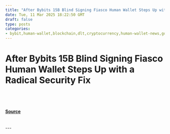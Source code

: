 ```yaml
---
title: "After Bybits 15B Blind Signing Fiasco Human Wallet Steps Up with a Radical Security Fix"
date: Tue, 11 Mar 2025 18:22:50 GMT
draft: false
type: posts
categories: 
- bybit,human-wallet,blockchain,dlt,cryptocurrency,human-wallet-news,good-company,cybersecurity
---
```

# After Bybits 15B Blind Signing Fiasco Human Wallet Steps Up with a Radical Security Fix

<br/>

<br/>


#### [Source](https://hackernoon.com/after-bybits-$15b-blind-signing-fiasco-human-wallet-steps-up-with-a-radical-security-fix?source=rss)

<br/>
---
